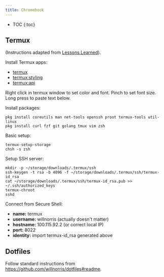 ```yaml
---
title: Chromebook
---
```


* TOC
{:toc}

## Termux

(Instructions adapted from [Lessons
Learned](https://blog.lessonslearned.org/building-a-more-secure-development-chromebook/)).

Install Termux apps:
 - [termux](https://play.google.com/store/apps/details?id=com.termux)
 - [termux:styling](https://play.google.com/store/apps/details?id=com.termux.styling)
 - [termux:api](https://play.google.com/store/apps/details?id=com.termux.api)

Right click in termux window to set color and font. Pinch to set font size.
Long press to paste text below.

Install packages:

    pkg install coreutils man net-tools openssh proot termux-tools util-linux
    pkg install curl fzf git golang tmux vim zsh

Basic setup:

    termux-setup-storage
    chsh -s zsh

Setup SSH server:

    mkdir -p ~/storage/downloads/.termux/ssh
    ssh-keygen -t rsa -b 4096 -f ~/storage/downloads/.termux/ssh/termux-id_rsa
    cat ~/storage/downloads/.termux/ssh/termux-id_rsa.pub >> ~/.ssh/authorized_keys
    termux-chroot
    sshd

Connect from Secure Shell:
 - **name:** termux
 - **username:** willnorris (actually doesn't matter)
 - **hostname:** 100.115.92.2 (or correct local IP)
 - **port:** 8022
 - **identity:** import termux-id_rsa generated above

## Dotfiles

Follow standard instructions from <https://github.com/willnorris/dotfiles#readme>.

